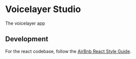 # Voicelayer Studio

The voicelayer app

## Development

For the react codebase, follow the [AirBnb React Style Guide](https://github.com/airbnb/javascript/tree/master/react#naming).
